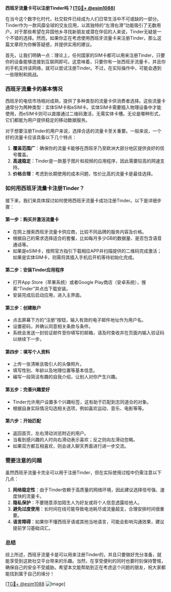 **西班牙流量卡可以注册Tinder吗？[[TG💪+ @esim1088](https://t.me/s/esim1088)]**

在当今这个数字化时代，社交软件已经成为人们日常生活中不可或缺的一部分。Tinder作为一款风靡全球的交友应用，以其独特的“左滑右滑”功能吸引了无数用户。对于那些希望在异国他乡寻找新朋友或潜在伴侣的人来说，Tinder无疑是一个不错的选择。然而，如果你正在考虑使用西班牙流量卡来注册Tinder，那么这篇文章将为你解答疑惑，并提供实用的建议。

首先，让我们明确一点：理论上，任何国家的SIM卡都可以用来注册Tinder，只要你的设备能够连接到互联网即可。这意味着，只要你有一张西班牙流量卡，并且你的手机支持该网络，就可以尝试注册Tinder。不过，在实际操作中，可能会遇到一些限制和挑战。

### 西班牙流量卡的基本情况

西班牙的电信市场相对成熟，提供了多种类型的流量卡供消费者选择。这些流量卡通常分为两种类型：实体SIM卡和eSIM卡。实体SIM卡需要插入物理设备中才能使用，而eSIM卡则可以直接通过二维码激活，无需实体卡槽。无论是哪种形式，它们都能为用户提供稳定的移动数据服务。

对于想要注册Tinder的用户来说，选择合适的流量卡至关重要。一般来说，一个好的流量卡应该具备以下几个特点：

1. **覆盖范围广**：确保你的流量卡能够在西班牙乃至欧洲大部分地区提供良好的信号覆盖。
2. **高速稳定**：Tinder是一款基于图片和视频的应用程序，因此需要较高的网速支持。
3. **价格合理**：考虑到长期使用的成本问题，性价比高的流量卡是最佳选择。

### 如何用西班牙流量卡注册Tinder？

接下来，我们来具体探讨如何使用西班牙流量卡成功注册Tinder。以下是详细步骤：

#### 第一步：购买并激活流量卡
- 在网上搜索西班牙流量卡供应商，比较不同品牌的服务内容及价格。
- 根据自己的需求选择适合的套餐，比如每月多少GB的数据量、是否包含语音通话等。
- 如果是eSIM卡，按照官方指引下载相应APP并扫描提供的二维码完成激活；如果是实体SIM卡，则需将其插入手机后开机等待初始化完成。

#### 第二步：安装Tinder应用程序
- 打开App Store（苹果系统）或者Google Play商店（安卓系统），搜索“Tinder”并点击下载安装。
- 安装完成后启动应用，进入主界面。

#### 第三步：创建账户
- 点击屏幕下方的“注册”按钮，输入有效的电子邮件地址作为用户名。
- 设置密码，并确认同意相关条款与条件。
- 系统会发送一封验证邮件至你填写的邮箱，请及时查收并在页面内输入验证码以继续下一步。

#### 第四步：填写个人资料
- 上传一张清晰且吸引人的头像照片。
- 填写性别、年龄以及地理位置等基本信息。
- 编写一段简洁有趣的自我介绍，让别人对你产生兴趣。

#### 第五步：完善兴趣爱好
- Tinder允许用户设置多个兴趣标签，这有助于匹配到志同道合的对象。
- 根据自身实际情况勾选相关选项，例如喜欢运动、音乐、电影等等。

#### 第六步：开始匹配
- 返回首页，左右滑动浏览附近的用户。
- 当看到感兴趣的人时向右滑动表示喜欢；反之则向左滑动忽略。
- 如果双方都互相喜欢，则会进入聊天界面进行进一步交流。

### 需要注意的问题

虽然西班牙流量卡完全可以用于注册Tinder，但在实际使用过程中仍需注意以下几点：

1. **网络稳定性**：由于Tinder依赖于高质量的网络环境，因此建议选择信号强、速度快的流量卡。
2. **隐私保护**：不要随意添加陌生人为好友或将个人信息透露给他人。
3. **避免过度使用**：长时间在线可能导致电池耗尽或流量超支，合理安排时间很重要。
4. **语言障碍**：如果你不懂西班牙语或其他当地语言，可能会影响沟通效果，建议提前学习基础词汇。

### 总结

综上所述，西班牙流量卡是可以用来注册Tinder的，并且只要做好充分准备，就能享受到这款社交平台带来的乐趣。当然，在享受便利的同时也要时刻保持警惕，确保自己的安全不受威胁。希望本文能帮助到正在考虑这个问题的朋友，祝大家都能找到属于自己的缘分！

[[TG💪+ @esim1088](https://t.me/s/esim1088) ![Image](https://i.postimg.cc/4NQfJmqS/Snipaste-2025-05-13-00-14-12.png)]
